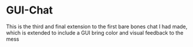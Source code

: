 # GUI-Chat
This is the third and final extension to the first bare bones chat I had made, which is extended to include a GUI bring color and visual feedback to the mess
